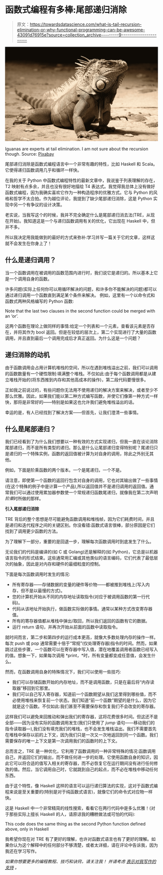 # 函数式编程有多棒:尾部递归消除

> 原文：<https://towardsdatascience.com/what-is-tail-recursion-elimination-or-why-functional-programming-can-be-awesome-43091d76915e?source=collection_archive---------9----------------------->

![](img/d0622cc0e607a4c5fc6109829dd752f4.png)

Iguanas are experts at tail elimination. I am not sure about the recursion though. Source: [Pixabay](https://pixabay.com/en/iguana-reptile-lizard-animal-2039719/)

尾部递归消除是函数式编程语言中一个非常有趣的特性，比如 Haskell 和 Scala。它使得递归函数调用几乎和循环一样快。

在我的关于 Python 中函数式编程特性的最新文章中，我说鉴于列表理解的存在，T2 映射有点多余，并且也没有很好地描绘 T4 表达式。我觉得我总体上没有做好函数式编程，因为我确实喜欢它作为一种构造程序的优雅方式。它与 Python 的风格和哲学不太合拍。作为越位评论，我提到了缺少尾部递归消除，这是 Python 实现中另一个有争议的设计决策。

老实说，当我写这个的时候，我并不完全确定什么是尾部递归消去法(TRE，从现在开始)。我知道这是一个与递归函数调用有关的优化，它出现在 Haskell 中，但并不多。

所以我决定用我能做到的最好的方式来弥补:学习并写一篇关于它的文章，这样这就不会发生在你身上了！

## 什么是递归调用？

当一个函数调用在被调用的函数范围内进行时，我们说它是递归的。所以基本上它是一个调用自身的函数。

许多问题(实际上任何你可以用循环解决的问题，和许多你不能解决的问题)都可以通过递归调用一个函数直到满足某个条件来解决。
例如，这里有一个以命令式和函数式两种风格编写的 Python 函数:

Note that the last two clauses in the second function could be merged with an ‘or’.

这两个函数在理论上做同样的事情:给定一个列表和一个元素，查看该元素是否存在，并将其作为 bool 返回。但是在较低的层次上，第二个实现进行了大量的函数调用，并且直到最后一个调用完成后才真正返回。为什么这是一个问题？

## 递归消除的动机

由于函数调用会占用计算机堆栈的空间，所以在遇到堆栈溢出之前，我们可以调用的函数数量有一个硬性限制:填满整个堆栈。不仅如此:由于每个函数调用都是从建立堆栈开始的(将东西推到内存和其他高成本的操作)，第二段代码要慢很多。

正如我之前说过的，有些问题你无法用不使用递归的解决方案来解决，或者至少不那么优雅。因此，如果我们能以第二种方式编写函数，并使它们像第一种方式一样快，那将是非常好的——特别是如果这也允许我们避免堆栈溢出的话。

幸运的是，有人已经找到了解决方案——但首先，让我们澄清一些事情。

## 什么是尾部递归？

我们已经看到了为什么我们想要以一种有效的方式实现递归，但我一直在谈论消除尾部递归，而不是所有类型的递归。那么是什么让尾部递归变得特别呢？尾递归只是递归的一个特殊实例，函数的返回值被计算为对自身的调用，除此之外别无其他。

例如，下面是阶乘函数的两个版本。一个是尾递归，一个不是。

请注意，即使第一个函数的返回行包含对自身的调用，它也对其输出做了一些事情(在这个特殊的例子中是计算一个产品),所以返回值并不是递归调用的返回值。通常我们可以通过使用累加器参数使一个常规递归函数尾递归，就像我在第二次声明*阶乘*时所做的那样。

**引入尾部递归消除**

TRE 背后的整个思想是尽可能避免函数调用和堆栈帧，因为它们耗费时间，并且是递归和迭代程序之间的关键区别。你没看错:函数式语言很棒，部分原因是它们找到了调用更少函数的方法。

为了理解下一部分，重要的是回退一步，理解每次函数调用时到底发生了什么。

无论我们的代码是编译的(如 C 或 Golang)还是解释的(如 Python)，它总是以机器语言指令的形式结束。这些通常用汇编或其他类似的语言编码，它们代表了最低层次的抽象，因此是对内存和硬件的最细粒度的控制。

下面是每次函数调用时发生的情况:

*   所有寄存器——存储数据的变量的硬件等价物——都被推到堆栈上(写入内存，但不是以最慢的方式)。
*   您的计算机开始从不同的内存地址读取指令(对应于被调用函数的第一行代码)。
*   代码从该地址开始执行，做函数实际做的事情。通常以某种方式改变寄存器值。
*   所有的寄存器值都从堆栈中弹出/取回，所以我们返回的函数有它的数据。
*   运行 return 语句，并再次开始从前面的函数中读取指令。

就时间而言，第二步和第四步的运行成本更高，就像大多数处理内存的操作一样。每次 push 或 pop 通常需要十倍于“常规”(仅处理寄存器)指令的时间。然而，如果跳过这些步骤，一个函数可以在寄存器中写入值，潜在地覆盖调用者函数已经写入的值。想象一下，如果每次调用 *print，*时，所有变量都变成任意值，会发生什么。

然而，在函数调用自身的特殊情况下，我们可以使用一些技巧:

*   我们可以存储函数开始的内存地址，而不是调用函数，只是在最后将“内存读取器”移回到它那里。
*   我们可以自己写入寄存器，知道前一个函数期望从我们这里得到哪些值，而不必使用堆栈来恢复前一个状态。我们知道“前一个函数”期望的是什么，因为它就是这个函数。不仅如此:我们甚至不需要保存和恢复我们不会改变的寄存器。

这样我们可以避免来回推动和弹出我们的寄存器，这将花费很多时间。但这还不是全部——因为没有实际的函数调用发生(我们只使用了 *jump* 语句——移动我们的指令读取器—),我们没有填充我们的堆栈，也不会发生堆栈溢出。我们不需要首先在堆栈中保存以前的上下文，因为我们只是一次又一次地返回到同一个函数。我们需要保存的唯一上下文是第一次调用我们的函数时的上下文。

总而言之，TRE 是一种优化，它利用了函数调用的一种非常特殊的情况:函数调用自己，并返回它们的输出，而不做任何进一步的处理。它使用函数自身的知识，因此它可以将合适的值写入相关的寄存器，而不必恢复它在运行期间没有进行任何修改的值。然后，当它调用自己时，它就跳到自己的起点，而不必在堆栈中移动任何东西。

由于这个特性，像 Haskell 这样的语言可以运行递归算法的实现，这对于函数式编程来说是至关重要的(特别是对于纯函数式语言)，就像它们的命令式对应物一样快。

这是 Haskell 中一个非常精简的线性搜索，看看它在两行代码中是多么优雅！(对于那些实际上擅长 Haskell 的人，请原谅我的糟糕做法或可怕的代码):

This code does the same thing as the second Python function defined above, only in Haskell

我希望你现在对 TRE 有了更好的理解，也许对函数式语言也有了更好的理解。如果你认为这个解释中的任何部分不够清楚，或者太详细，请在评论中告诉我，因为我还在学习写作。

*如果你想要更多的编程教程、技巧和诀窍，请关注我！
并请考虑* [*表示对我写作的支持*](http://buymeacoffee.com/strikingloo) *。*
